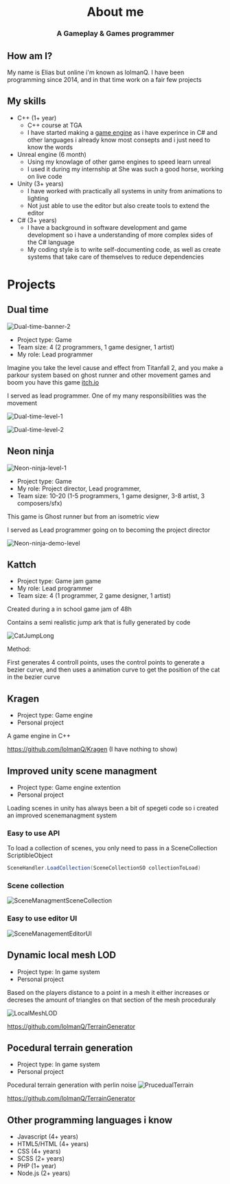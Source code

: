<h1 align="center">About me</h1>
<h3 align="center">A Gameplay & Games programmer</h3>

## How am I?
My name is Elias but online i'm known as lolmanQ. I have been programming since 2014, and in that time work on a fair few projects

## My skills
<!--
<ul>
	<li><a href="https://www.unrealengine.com/" target="_blank"><img src="https://raw.githubusercontent.com/devicons/devicon/master/icons/unity/unity-original.svg" alt="Unity" width="20" height="20"/> </a>Unity (2-3 years) 
	<ul>
		<li>I have worked with practically all systems in unity from animations 	to lighting</li>
		<li>Not just able to use the editor but also create tools to extend the editor</li>
	</ul>
</li>
<li>
C# (2-3 years)
<ul>
<li>I have a background in software development and game development so i have a understanding of more complex sides of the C# language</li>
<li>My coding style is to write self-documenting code, as well as create systems that take care of themselves to reduce dependencies</li>
</ul>
</li>

</ul>
-->

 - C++ (1+ year)
   - C++ course at TGA
   - I have started making a [game engine](https://github.com/lolmanQ/Kragen) as i have experince in C# and other languages i already know most consepts and i just need to know the words
 - Unreal engine (6 month) 
   - Using my knowlage of other game engines to speed learn unreal
   - I used it during my internship at She was such a good horse, working on live code
 - Unity (3+ years) 
   - I have worked with practically all systems in unity from animations to lighting
   - Not just able to use the editor but also create tools to extend the editor
 - C# (3+ years)
   - I have a background in software development and game development so i have a understanding of more complex sides of the C# language
   - My coding style is to write self-documenting code, as well as create systems that take care of themselves to reduce dependencies

# Projects

## Dual time
![Dual-time-banner-2](https://user-images.githubusercontent.com/32110106/135502047-dc8e850a-8f79-410b-9b0a-9087618017a1.png)
- Project type: Game
- Team size: 4 (2 programmers, 1 game designer, 1 artist)
- My role: Lead programmer

Imagine you take the level cause and effect from Titanfall 2, and you make a parkour system based on ghost runner and other movement games and boom you have this game
[itch.io](https://lolmanq.itch.io/dual-time)

I served as lead programmer. One of my many responsibilities was the movement

![Dual-time-level-1](https://user-images.githubusercontent.com/32110106/135497293-2a837dc6-bbdd-4809-83f3-adac53df0116.gif)

![Dual-time-level-2](https://user-images.githubusercontent.com/32110106/135497035-99d6dd43-9439-4f0c-ab61-cc52d508d612.gif)

## Neon ninja
![Neon-ninja-level-1](https://user-images.githubusercontent.com/32110106/135501863-b26dee69-ed6d-4891-9030-29f92903e3be.png)
- Project type: Game
- My role: Project director, Lead programmer,
- Team size: 10-20 (1-5 programmers, 1 game designer, 3-8 artist, 3 composers/sfx)

This game is Ghost runner but from an isometric view

I served as Lead programmer going on to becoming the project director

![Neon-ninja-demo-level](https://user-images.githubusercontent.com/32110106/135501553-4b5989e0-b6f2-4270-bcc3-f09d15011177.gif)

## Kattch
- Project type: Game jam game
- My role: Lead programmer
- Team size: 4 (1 programmer, 2 game designer, 1 artist)

Created during a in school game jam of 48h

Contains a semi realistic jump ark that is fully generated by code

![CatJumpLong](https://user-images.githubusercontent.com/32110106/141481383-cc654239-fff4-4358-8ef0-9bf66c12dedb.gif)

Method:

First generates 4 controll points, uses the control points to generate a bezier curve, and then uses a animation curve to get the position of the cat in the bezier curve


## Kragen
- Project type: Game engine
- Personal project

A game engine in C++

https://github.com/lolmanQ/Kragen
(I have nothing to show)

## Improved unity scene managment
- Project type: Game engine extention
- Personal project

Loading scenes in unity has always been a bit of spegeti code so i created an improved scenemanagment system

### Easy to use API
To load a collection of scenes, you only need to pass in a SceneCollection ScriptibleObject
```cs
SceneHandler.LoadCollection(SceneCollectionSO collectionToLoad)
```
### Scene collection
![SceneManagmentSceneCollection](https://user-images.githubusercontent.com/32110106/141475171-fc376af7-7c02-4874-9ef7-00c7cf8aa27b.png)

### Easy to use editor UI
![SceneManagementEditorUI](https://user-images.githubusercontent.com/32110106/141475602-ddd4cb7b-2b1b-48dc-b9b9-650406f4f4dd.png)


## Dynamic local mesh LOD
- Project type: In game system
- Personal project

Based on the players distance to a point in a mesh it either increases or decreses the amount of triangles on that section of the mesh proceduraly

![LocalMeshLOD](https://user-images.githubusercontent.com/32110106/141476226-214d8ce1-db6f-48e1-96ab-15d02f33f5eb.png)


https://github.com/lolmanQ/TerrainGenerator

## Pocedural terrain generation
- Project type: In game system
- Personal project

Pocedural terrain generation with perlin noise
![PrucedualTerrain](https://user-images.githubusercontent.com/32110106/141476253-94c65152-415a-449e-a481-b265b07da759.png)


https://github.com/lolmanQ/TerrainGenerator

## Other programming languages i know
 - Javascript (4+ years)
 - HTML5/HTML (4+ years)
 - CSS (4+ years)
 - SCSS (2+ years)
 - PHP (1+ year)
 - Node.js (2+ years)
<!--
**lolmanQ/lolmanQ** is a ✨ _special_ ✨ repository because its `README.md` (this file) appears on your GitHub profile.

Here are some ideas to get you started:

- 🔭 I’m currently working on ...
- 🌱 I’m currently learning ...
- 👯 I’m looking to collaborate on ...
- 🤔 I’m looking for help with ...
- 💬 Ask me about ...
- 📫 How to reach me: ...
- 😄 Pronouns: ...
- ⚡ Fun fact: ...
-->
